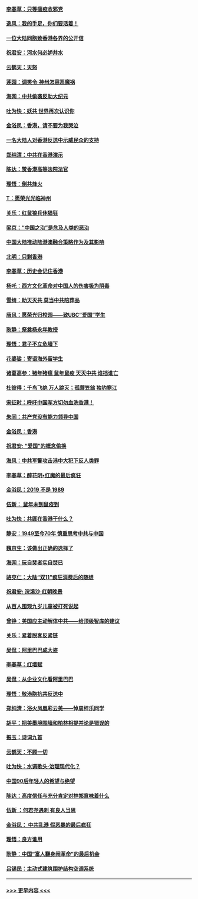 #### [李春草：只等瘟疫收邪党](../pages/nsc993/n11677308.md?t=11250755) 
#### [逸风：我的手足，你们要活着！](../pages/nsc993/n11676352.md?t=11250755) 
#### [一位大陆同胞致香港各界的公开信](../pages/nsc993/n11675761.md?t=11250755) 
#### [祝君安：河水何必妒井水](../pages/nsc993/n11675746.md?t=11250755) 
#### [云鹤天：天怒](../pages/nsc993/n11675718.md?t=11250755) 
#### [莲园：调笑令‧神州怎容恶魔祸](../pages/nsc993/n11675648.md?t=11250755) 
#### [海网：中共偷袭反助大纪元](../pages/nsc993/n11673515.md?t=11250755) 
#### [吐为快：妖共 世界再次认识你](../pages/nsc993/n11673506.md?t=11250755) 
#### [金浴凤：香港，请不要为我哭泣](../pages/nsc993/n11673248.md?t=11250755) 
#### [一名大陆人对香港反送中示威民众的支持](../pages/nsc993/n11672615.md?t=11250755) 
#### [郑纯清：中共在香港演示](../pages/nsc993/n11670539.md?t=11250755) 
#### [陈达：赞香港高等法院法官](../pages/nsc993/n11669542.md?t=11250755) 
#### [理悟：倒共烽火](../pages/nsc993/n11668844.md?t=11250755) 
#### [T：愿荣光光临神州](../pages/nsc993/n11668421.md?t=11250755) 
#### [关乐：红鼠狼兵休猖狂](../pages/nsc993/n11668378.md?t=11250755) 
#### [梁京：“中国之治”是危及人类的恶治](../pages/nsc993/n11668328.md?t=11250755) 
#### [中国大陆推动陆港澳融合策略作为及其影响](../pages/nsc993/n11668157.md?t=11250755) 
#### [北明：只剩香港](../pages/nsc993/n11668002.md?t=11250755) 
#### [李春草：历史会记住香港](../pages/nsc993/n11667927.md?t=11250755) 
#### [杨吒：西方文化革命对中国人的伤害极为阴毒](../pages/nsc993/n11664521.md?t=11250755) 
#### [雪绮：助天灭共 莫当中共陪葬品](../pages/nsc993/n11662650.md?t=11250755) 
#### [唐风：愿荣光归校园——致UBC“爱国”学生](../pages/nsc993/n11662194.md?t=11250755) 
#### [耿静：祭奠杨永年教授](../pages/nsc993/n11662514.md?t=11250755) 
#### [理悟：君子不立危墙下](../pages/nsc993/n11662172.md?t=11250755) 
#### [花婆娑：寄语海外留学生](../pages/nsc993/n11662121.md?t=11250755) 
#### [诸葛高参：猪年猪瘟 鼠年鼠疫 天灭中共 谁挡谁亡](../pages/nsc993/n11661980.md?t=11250755) 
#### [杜彼得：千鸟飞绝 万人踪灭；孤蓑笠翁 独钓寒江](../pages/nsc993/n11661170.md?t=11250755) 
#### [宋征时：呼吁中国军方切勿血洗香港！](../pages/nsc993/n11415318.md?t=11250755) 
#### [朱同：共产党没有能力领导中国](../pages/nsc993/n11660421.md?t=11250755) 
#### [金浴凤：香港](../pages/nsc993/n11660419.md?t=11250755) 
#### [祝君安: “爱国”的概念偷换](../pages/nsc993/n11659706.md?t=11250755) 
#### [海风：中共军警攻击港中大犯下反人类罪](../pages/nsc993/n11659632.md?t=11250755) 
#### [李春草：醉花阴•红魔的最后疯狂](../pages/nsc993/n11659287.md?t=11250755) 
#### [金浴凤：2019 不是 1989](../pages/nsc993/n11657663.md?t=11250755) 
#### [伍新： 鼠年未到鼠疫到](../pages/nsc993/n11655098.md?t=11250755) 
#### [吐为快：共匪在香港干什么？](../pages/nsc993/n11654891.md?t=11250755) 
#### [静安：1949至今70年 慎重思考中共与中国](../pages/nsc993/n11651244.md?t=11250755) 
#### [魏京生：该做出正确的选择了](../pages/nsc993/n11653084.md?t=11250755) 
#### [海网：玩自焚者实自焚已](../pages/nsc993/n11652423.md?t=11250755) 
#### [骆克仁：大陆“双11”疯狂消费后的随想](../pages/nsc993/n11652305.md?t=11250755) 
#### [祝君安: 浣溪沙·红朝晚景](../pages/nsc993/n11652258.md?t=11250755) 
#### [从百人围观九岁儿童被打死说起](../pages/nsc993/n11651030.md?t=11250755) 
#### [曾铮：美国应主动解体中共——给顶级智库的建议](../pages/nsc993/n11649888.md?t=11250755) 
#### [关乐：紧着脱套反紧链](../pages/nsc993/n11649069.md?t=11250755) 
#### [吴侃：阿里巴巴成大盗](../pages/nsc993/n11645523.md?t=11250755) 
#### [李春草：红墙赋](../pages/nsc993/n11646389.md?t=11250755) 
#### [吴侃：从企业文化看阿里巴巴](../pages/nsc993/n11645476.md?t=11250755) 
#### [理悟：敬港胞抗共反送中](../pages/nsc993/n11645466.md?t=11250755) 
#### [郑纯清：浴火凤凰彩云美——悼周梓乐同学](../pages/nsc993/n11645155.md?t=11250755) 
#### [胡平：把美墨境围墙和柏林相提并论是错误的](../pages/nsc993/n11645134.md?t=11250755) 
#### [振玉：诗词九首](../pages/nsc993/n11644081.md?t=11250755) 
#### [云鹤天：不顾一切](../pages/nsc993/n11643508.md?t=11250755) 
#### [吐为快：水调歌头·治理现代化？](../pages/nsc993/n11643485.md?t=11250755) 
#### [中国90后年轻人的希望与绝望](../pages/nsc993/n11642317.md?t=11250755) 
#### [陈达：高度信任与充分肯定对林郑意味着什么](../pages/nsc993/n11641441.md?t=11250755) 
#### [伍新 ：何君尧遇刺 有良人当思](../pages/nsc993/n11641503.md?t=11250755) 
#### [金浴凤： 中共乱港  假恶暴的最后疯狂](../pages/nsc993/n11641495.md?t=11250755) 
#### [理悟：良方谁用](../pages/nsc993/n11641463.md?t=11250755) 
#### [耿静：中国“富人翻身闹革命”的最后机会](../pages/nsc993/n11640655.md?t=11250755) 
#### [吕锡民：主动式建筑围护结构空调系统](../pages/nsc993/n11640168.md?t=11250755) 

----
#### [ >>> 更早内容 <<< ](../indexes/nsc993-earlier.md)
